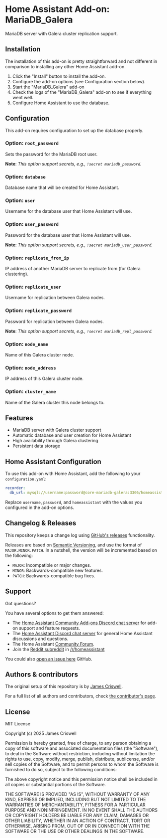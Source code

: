 # Home Assistant Add-on: MariaDB_Galera

MariaDB server with Galera cluster replication support.

## Installation

The installation of this add-on is pretty straightforward and not different in
comparison to installing any other Home Assistant add-on.

1. Click the "Install" button to install the add-on.
1. Configure the add-on options (see Configuration section below).
1. Start the "MariaDB_Galera" add-on
1. Check the logs of the "MariaDB_Galera" add-on to see if everything went well.
1. Configure Home Assistant to use the database.

## Configuration

This add-on requires configuration to set up the database properly.

### Option: `root_password`

Sets the password for the MariaDB root user.

**Note**: _This option support secrets, e.g., `!secret mariadb_password`._

### Option: `database`

Database name that will be created for Home Assistant.

### Option: `user`

Username for the database user that Home Assistant will use.

### Option: `user_password`

Password for the database user that Home Assistant will use.

**Note**: _This option support secrets, e.g., `!secret mariadb_user_password`._

### Option: `replicate_from_ip`

IP address of another MariaDB server to replicate from (for Galera clustering).

### Option: `replicate_user`

Username for replication between Galera nodes.

### Option: `replicate_password`

Password for replication between Galera nodes.

**Note**: _This option support secrets, e.g., `!secret mariadb_repl_password`._

### Option: `node_name`

Name of this Galera cluster node.

### Option: `node_address`

IP address of this Galera cluster node.

### Option: `cluster_name`

Name of the Galera cluster this node belongs to.

## Features

- MariaDB server with Galera cluster support
- Automatic database and user creation for Home Assistant
- High availability through Galera clustering
- Persistent data storage

## Home Assistant Configuration

To use this add-on with Home Assistant, add the following to your `configuration.yaml`:

```yaml
recorder:
  db_url: mysql://username:password@core-mariadb-galera:3306/homeassistant?charset=utf8mb4
```

Replace `username`, `password`, and `homeassistant` with the values you configured in the add-on options.

## Changelog & Releases

This repository keeps a change log using [GitHub's releases][releases]
functionality.

Releases are based on [Semantic Versioning][semver], and use the format
of `MAJOR.MINOR.PATCH`. In a nutshell, the version will be incremented
based on the following:

- `MAJOR`: Incompatible or major changes.
- `MINOR`: Backwards-compatible new features.
- `PATCH`: Backwards-compatible bug fixes.

## Support

Got questions?

You have several options to get them answered:

- The [Home Assistant Community Add-ons Discord chat server][discord] for add-on
  support and feature requests.
- The [Home Assistant Discord chat server][discord-ha] for general Home
  Assistant discussions and questions.
- The Home Assistant [Community Forum][forum].
- Join the [Reddit subreddit][reddit] in [/r/homeassistant][reddit]

You could also [open an issue here][issue] GitHub.

## Authors & contributors

The original setup of this repository is by [James Criswell][jc21].

For a full list of all authors and contributors,
check [the contributor's page][contributors].

## License

MIT License

Copyright (c) 2025 James Criswell

Permission is hereby granted, free of charge, to any person obtaining a copy
of this software and associated documentation files (the "Software"), to deal
in the Software without restriction, including without limitation the rights
to use, copy, modify, merge, publish, distribute, sublicense, and/or sell
copies of the Software, and to permit persons to whom the Software is
furnished to do so, subject to the following conditions:

The above copyright notice and this permission notice shall be included in all
copies or substantial portions of the Software.

THE SOFTWARE IS PROVIDED "AS IS", WITHOUT WARRANTY OF ANY KIND, EXPRESS OR
IMPLIED, INCLUDING BUT NOT LIMITED TO THE WARRANTIES OF MERCHANTABILITY,
FITNESS FOR A PARTICULAR PURPOSE AND NONINFRINGEMENT. IN NO EVENT SHALL THE
AUTHORS OR COPYRIGHT HOLDERS BE LIABLE FOR ANY CLAIM, DAMAGES OR OTHER
LIABILITY, WHETHER IN AN ACTION OF CONTRACT, TORT OR OTHERWISE, ARISING FROM,
OUT OF OR IN CONNECTION WITH THE SOFTWARE OR THE USE OR OTHER DEALINGS IN THE
SOFTWARE.

[contributors]: https://github.com/jc21/ha_addons/graphs/contributors
[discord-ha]: https://discord.gg/c5DvZ4e
[discord]: https://discord.me/hassioaddons
[forum]: https://community.home-assistant.io?u=frenck
[issue]: https://github.com/jc21/ha_addons/issues
[jc21]: https://github.com/jc21
[reddit]: https://reddit.com/r/homeassistant
[releases]: https://github.com/jc21/ha_addons/releases
[semver]: http://semver.org/spec/v2.0.0.html
